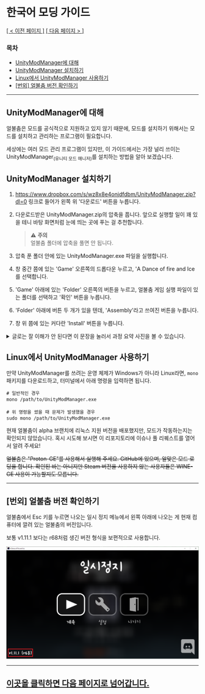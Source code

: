 # 한국어 모딩 가이드 <!-- omit in toc -->
<ins>[[ < 이전 페이지 ]](./main.md)</ins> <ins>[[ 다음 페이지 > ]](./use-2.md)</ins>

### 목차 <!-- omit in toc -->
- [UnityModManager에 대해](#unitymodmanager에-대해)
- [UnityModManager 설치하기](#unitymodmanager-설치하기)
- [Linux에서 UnityModManager 사용하기](#linux에서-unitymodmanager-사용하기)
- [[번외] 얼불춤 버전 확인하기](#번외-얼불춤-버전-확인하기)

---

## UnityModManager에 대해

얼불춤은 모드를 공식적으로 지원하고 있지 않기 때문에, 모드를 설치하기 위해서는 모드를 설치하고 관리하는 프로그램이 필요합니다.

세상에는 여러 모드 관리 프로그램이 있지만, 이 가이드에서는 가장 널리 쓰이는 UnityModManager<sub>(유니티 모드 매니저)</sub>를 설치하는 방법을 알아 보겠습니다.

## UnityModManager 설치하기

1. https://www.dropbox.com/s/wz8x8e4onjdfdbm/UnityModManager.zip?dl=0 링크로 들어가 왼쪽 위 '다운로드' 버튼을 누릅니다.

2. 다운로드받은 UnityModManager.zip의 압축을 풉니다. 앞으로 실행할 일이 꽤 있을 테니 바탕 화면처럼 눈에 띄는 곳에 푸는 걸 추천합니다.
   > ⚠️ **주의**  
   > 얼불춤 폴더에 압축을 풀면 안 됩니다.

3. 압축 푼 폴더 안에 있는 UnityModManager.exe 파일을 실행합니다.

4. 창 중간 쯤에 있는 'Game' 오른쪽의 드롭다운 누르고, 'A Dance of fire and Ice를 선택합니다.

5. 'Game' 아래에 있는 'Folder' 오른쪽의 버튼을 누르고, 얼불춤 게임 실행 파일이 있는 폴더를 선택하고 '확인' 버튼을 누릅니다.

6. 'Folder' 아래에 버튼 두 개가 있을 텐데, 'Assembly'라고 쓰여진 버튼을 누릅니다.

7. 창 위 쯤에 있는 커다란 'Install' 버튼을 누릅니다.

<details>
<summary>글로는 잘 이해가 안 된다면 이 문장을 눌러서 과정 요약 사진을 볼 수 있습니다.</summary>

빨강 → 파랑 → 초록 순서로 누르시면 됩니다.
![](./resources/use-1/umm-init-setting-step.png)
</details>

## Linux에서 UnityModManager 사용하기

만약 UnityModManager를 쓰려는 운영 체제가 Windows가 아니라 Linux라면, `mono` 패키지를 다운로드하고, 터미널에서 아래 명령을 입력하면 됩니다.

```shell
# 일반적인 경우
mono /path/to/UnityModManager.exe

# 위 명령을 썼을 때 문제가 발생했을 경우
sudo mono /path/to/UnityModManager.exe
```

현재 얼불춤이 alpha 브랜치에 리눅스 지원 버전을 배포했지만, 모드가 작동하는지는 확인되지 않았습니다. 혹시 시도해 보시면 이 리포지토리에 이슈나 풀 리퀘스트를 열어서 알려 주세요!

~~얼불춤은 "Proton-GE"를 사용해서 실행해 주세요. GitHub에 있으며, 알맞은 모드 로딩을 합니다. 확인된 바는 아니지만 Steam 버전을 사용하지 않는 사용자들은 WINE-GE 사용이 가능할지도 모릅니다.~~

   ---

<!-- Additonal Info -->
## [번외] 얼불춤 버전 확인하기

얼불춤에서 Esc 키를 누르면 나오는 일시 정지 메뉴에서 왼쪽 아래에 나오는 게 현재 컴퓨터에 깔려 있는 얼불춤의 버전입니다.

보통 v1.11.1 보다는 r68처럼 생긴 버전 형식을 보편적으로 사용합니다.

![](./resources/use-1/how-to-see-version.png)

---

## [이곳을 클릭하면 다음 페이지로 넘어갑니다.](./use-2.md) <!-- omit in toc -->

